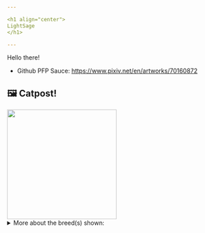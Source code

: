 ```yaml
---

<h1 align="center">
LightSage
</h1>

---
```


Hello there!


- Github PFP Sauce: https://www.pixiv.net/en/artworks/70160872


## 🖼️ Catpost!

<sub>
    <img src="https://cdn2.thecatapi.com/images/CWGNkdpA7.jpg" height="256">
</sub>


<details>
<summary>More about the breed(s) shown:</summary>

Breed: Korat

Description: The Korat is a natural breed, and one of the oldest stable cat breeds. They are highly intelligent and confident cats that can be fearless, although they are startled by loud sounds and sudden movements. Korats form strong bonds with their people and like to cuddle and stay nearby.

Links:
<ul>
  <li>CFA http://cfa.org/Breeds/BreedsKthruR/Korat.aspx</li>
  <li>Wikipedia https://en.wikipedia.org/wiki/Korat</li>
</ul> 

</details>

